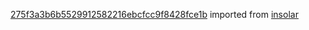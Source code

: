 [275f3a3b6b5529912582216ebcfcc9f8428fce1b](https://github.com/insolar/insolar/commit/275f3a3b6b5529912582216ebcfcc9f8428fce1b) imported from [insolar](https://github.com/insolar/insolar)
